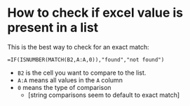 # How to check if excel value is present in a list

This is the best way to check for an exact match:

    =IF(ISNUMBER(MATCH(B2,A:A,0)),"found","not found")

- `B2` is the cell you want to compare to the list.
- `A:A` means all values in the `A` column
- `0` means the type of comparison
  - [string comparisons seem to default to exact match]